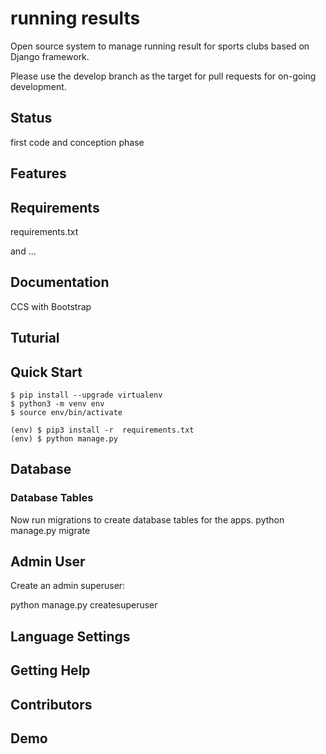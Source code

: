 # running results
Open source system to manage running result for sports clubs based on Django framework.

Please use the develop branch as the target for pull requests for on-going development.

## Status
first code and conception phase

## Features

## Requirements
requirements.txt

and ...

## Documentation
CCS with Bootstrap

## Tuturial

## Quick Start
```
$ pip install --upgrade virtualenv
$ python3 -m venv env
$ source env/bin/activate

(env) $ pip3 install -r  requirements.txt
(env) $ python manage.py
```

## Database

### Database Tables
Now run migrations to create database tables for the apps.
python manage.py migrate

## Admin User
Create an admin superuser:

python manage.py createsuperuser

## Language Settings

## Getting Help

## Contributors

## Demo

